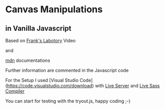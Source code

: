 # Canvas Manipulations 

## in Vanilla Javascript


Based on [Frank's Labotory](https://www.youtube.com/watch?v=XGioNBHrFU4&t=1469s) Video

and

[mdn](https://developer.mozilla.org/de/docs/Web/Guide/HTML/Canvas_Tutorial/Grundlagen) documentations



Further information are commented in the Javascript code

For the Setup I used [Visual Studio Code] (https://code.visualstudio.com/download) with [Live Server](https://marketplace.visualstudio.com/items?itemName=ritwickdey.LiveServer) and [Live Sass Compiler](https://marketplace.visualstudio.com/items?itemName=ritwickdey.live-sass)


You can start for testing with the tryout.js, happy coding ;-)
